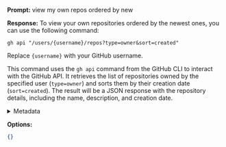 **Prompt:**
view my own repos ordered by new

**Response:**
To view your own repositories ordered by the newest ones, you can use the following command:

```shell
gh api "/users/{username}/repos?type=owner&sort=created"
```

Replace `{username}` with your GitHub username.

This command uses the `gh api` command from the GitHub CLI to interact with the GitHub API. It retrieves the list of repositories owned by the specified user (`type=owner`) and sorts them by their creation date (`sort=created`). The result will be a JSON response with the repository details, including the name, description, and creation date.

<details><summary>Metadata</summary>

- Duration: 3659 ms
- Datetime: 2023-08-28T13:21:43.510722
- Model: gpt-3.5-turbo-0613

</details>

**Options:**
```json
{}
```

